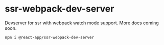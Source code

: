 # ssr-webpack-dev-server

Devserver for ssr with webpack watch mode support.
More docs coming soon.

```
npm i @react-app/ssr-webpack-dev-server
```
